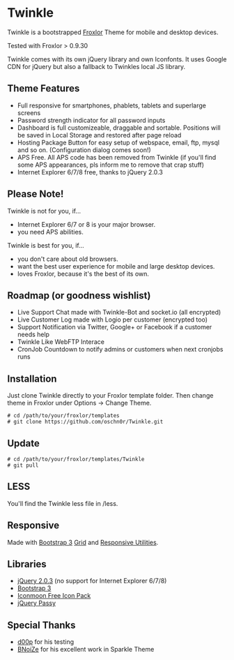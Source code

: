 Twinkle
=======

Twinkle is a bootstrapped [Froxlor](http://www.froxlor.org/) Theme for mobile and desktop devices.

Tested with Froxlor > 0.9.30

Twinkle comes with its own jQuery library and own Iconfonts. It uses Google CDN for jQuery but also 
a fallback to Twinkles local JS library.

Theme Features
---------------

- Full responsive for smartphones, phablets, tablets and superlarge screens
- Password strength indicator for all password inputs
- Dashboard is full customizeable, draggable and sortable. Positions will be saved in Local Storage and restored after page reload
- Hosting Package Button for easy setup of webspace, email, ftp, mysql and so on. (Configuration dialog comes soon!)
- APS Free. All APS code has been removed from Twinkle (if you'll find some APS appearances, pls inform me to remove that crap stuff)
- Internet Explorer 6/7/8 free, thanks to jQuery 2.0.3

Please Note!
------------
Twinkle is not for you, if...
- Internet Explorer 6/7 or 8 is your major browser.
- you need APS abilities.

Twinkle is best for you, if...
- you don't care about old browsers.
- want the best user experience for mobile and large desktop devices.
- loves Froxlor, because it's the best of its own.

Roadmap (or goodness wishlist)
-------------------------------
- Live Support Chat made with Twinkle-Bot and socket.io (all encrypted)
- Live Customer Log made with Logio per customer (encrypted too)
- Support Notification via Twitter, Google+ or Facebook if a customer needs help
- Twinkle Like WebFTP Interace
- CronJob Countdown to notify admins or customers when next cronjobs runs

Installation
-------------

Just clone Twinkle directly to your Froxlor template folder. Then change theme in Froxlor under Options -> Change Theme.

    # cd /path/to/your/froxlor/templates
    # git clone https://github.com/oschn0r/Twinkle.git 

Update
------

    # cd /path/to/your/froxlor/templates/Twinkle
    # git pull

LESS
----
You'll find the Twinkle less file in /less.

Responsive
----------

Made with [Bootstrap 3](http://getbootstrap.com/) [Grid](http://getbootstrap.com/css/#grid) and [Responsive Utilities](http://getbootstrap.com/css/#responsive-utilities).

Libraries
---------

- [jQuery 2.0.3](http://jquery.com/download/) (no support for Internet Explorer 6/7/8)
- [Bootstrap 3](http://getbootstrap.com/)
- [Iconmoon Free Icon Pack](http://icomoon.io/)
- [jQuery Passy](https://github.com/timseverien/passy/)

Special Thanks
--------------

- [d00p](https://github.com/d00p) for his testing
- [BNoiZe](https://github.com/BNoiZe) for his excellent work in Sparkle Theme